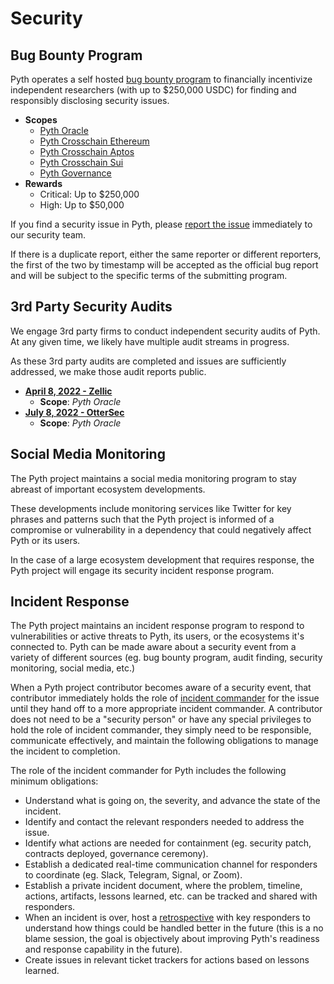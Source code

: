 # Security

## Bug Bounty Program

Pyth operates a self hosted [bug bounty program](https://pyth.network/bounty) to financially incentivize independent researchers (with up to $250,000 USDC) for finding and responsibly disclosing security issues.

- **Scopes**
    - [Pyth Oracle](https://github.com/pyth-network/pyth-client/tree/main/program)
    - [Pyth Crosschain Ethereum](https://github.com/pyth-network/pyth-crosschain/tree/main/target_chains/ethereum/contracts/contracts/pyth)
    - [Pyth Crosschain Aptos](https://github.com/pyth-network/pyth-crosschain/tree/main/target_chains/aptos/contracts)
    - [Pyth Crosschain Sui](https://github.com/pyth-network/pyth-crosschain/tree/main/target_chains/sui/contracts)
    - [Pyth Governance](https://github.com/pyth-network/governance/tree/master/staking/programs/staking)
- **Rewards**
    - Critical: Up to $250,000
    - High: Up to $50,000

If you find a security issue in Pyth, please [report the issue](https://yyyf63zqhtu.typeform.com/to/dBV4qcP0) immediately to our security team.

If there is a duplicate report, either the same reporter or different reporters, the first of the two by timestamp will be accepted as the official bug report and will be subject to the specific terms of the submitting program.

## 3rd Party Security Audits

We engage 3rd party firms to conduct independent security audits of Pyth.  At any given time, we likely have multiple audit streams in progress.

As these 3rd party audits are completed and issues are sufficiently addressed, we make those audit reports public.

- **[April 8, 2022 - Zellic](https://github.com/pyth-network/audit-reports/blob/main/2022_04_08/pyth_oracle_client_zellic.pdf)**
    - **Scope**: *Pyth Oracle*
- **[July 8, 2022 - OtterSec](https://github.com/pyth-network/audit-reports/blob/main/2022_07_08/pyth-oracle-ottersec.pdf)**
    - **Scope**: *Pyth Oracle*

## Social Media Monitoring

The Pyth project maintains a social media monitoring program to stay abreast of important ecosystem developments.

These developments include monitoring services like Twitter for key phrases and patterns such that the Pyth project is informed of a compromise or vulnerability in a dependency that could negatively affect Pyth or its users.

In the case of a large ecosystem development that requires response, the Pyth project will engage its security incident response program.

## Incident Response

The Pyth project maintains an incident response program to respond to vulnerabilities or active threats to Pyth, its users, or the ecosystems it's connected to. Pyth can be made aware about a security event from a variety of different sources (eg. bug bounty program, audit finding, security monitoring, social media, etc.)

When a Pyth project contributor becomes aware of a security event, that contributor immediately holds the role of [incident commander](https://en.wikipedia.org/wiki/Incident_commander) for the issue until they hand off to a more appropriate incident commander.  A contributor does not need to be a "security person" or have any special privileges to hold the role of incident commander, they simply need to be responsible, communicate effectively, and maintain the following obligations to manage the incident to completion.

The role of the incident commander for Pyth includes the following minimum obligations:

- Understand what is going on, the severity, and advance the state of the incident.
- Identify and contact the relevant responders needed to address the issue.
- Identify what actions are needed for containment (eg. security patch, contracts deployed, governance ceremony).
- Establish a dedicated real-time communication channel for responders to coordinate (eg. Slack, Telegram, Signal, or Zoom).
- Establish a private incident document, where the problem, timeline, actions, artifacts, lessons learned, etc. can be tracked and shared with responders.
- When an incident is over, host a [retrospective](https://en.wikipedia.org/wiki/Retrospective) with key responders to understand how things could be handled better in the future (this is a no blame session, the goal is objectively about improving Pyth's readiness and response capability in the future).
- Create issues in relevant ticket trackers for actions based on lessons learned.


